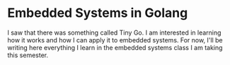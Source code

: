 # Embedded Systems in Golang
I saw that there was something called Tiny Go. I am interested in learning how it works and how I can apply it to embedded systems. For now, I'll be writing here everything I learn in the embedded systems class I am taking this semester.

